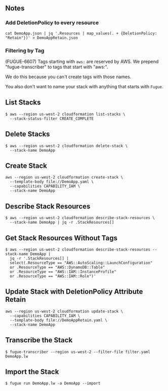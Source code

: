 ## Notes

### Add DeletionPolicy to every resource

```
cat DemoApp.json | jq '.Resources | map_values(. + {DeletionPolicy: "Retain"})' > DemoAppRetain.json
```

### Filtering by Tag

(FUGUE-6607) Tags starting with `aws:` are reserved by AWS. We prepend "fugue-transcriber" to tags that start
with "aws:".

We do this because you can't create tags with those names.

You also don't want to name your stack with anything that starts with `Fugue`.

## List Stacks

```
$ aws --region us-west-2 cloudformation list-stacks \
  --stack-status-filter CREATE_COMPLETE
```

## Delete Stacks

```
$ aws --region us-west-2 cloudformation delete-stack \
  --stack-name DemoApp
```

## Create Stack

```
aws --region us-west-2 cloudformation create-stack \
  --template-body file://DemoApp.yaml \
  --capabilities CAPABILITY_IAM \
  --stack-name DemoApp
```

## Describe Stack Resources
```
$ aws --region us-west-2 cloudformation describe-stack-resources \
  --stack-name DemoApp | jq -r .StackResources[]
```

## Get Stack Resources Without Tags
```
$ aws --region us-west-2 cloudformation describe-stack-resources --stack-name DemoApp |
  jq -r '.StackResources[] |
  select(.ResourceType == "AWS::AutoScaling::LaunchConfiguration"
  or .ResourceType == "AWS::DynamoDB::Table"
  or .ResourceType == "AWS::IAM::InstanceProfile"
  or .ResourceType == "AWS::IAM::Role")'
```

## Update Stack with DeletionPolicy Attribute Retain
```
aws --region us-west-2 cloudformation update-stack \
  --capabilities CAPABILITY_IAM \
  --template-body file://DemoAppRetain.yaml \
  --stack-name DemoApp
```

## Transcribe the Stack
```
$ fugue-transcriber --region us-west-2 --filter-file filter.yaml DemoApp.lw
```

## Import the Stack
```
$ fugue run DemoApp.lw -a DemoApp --import
```
